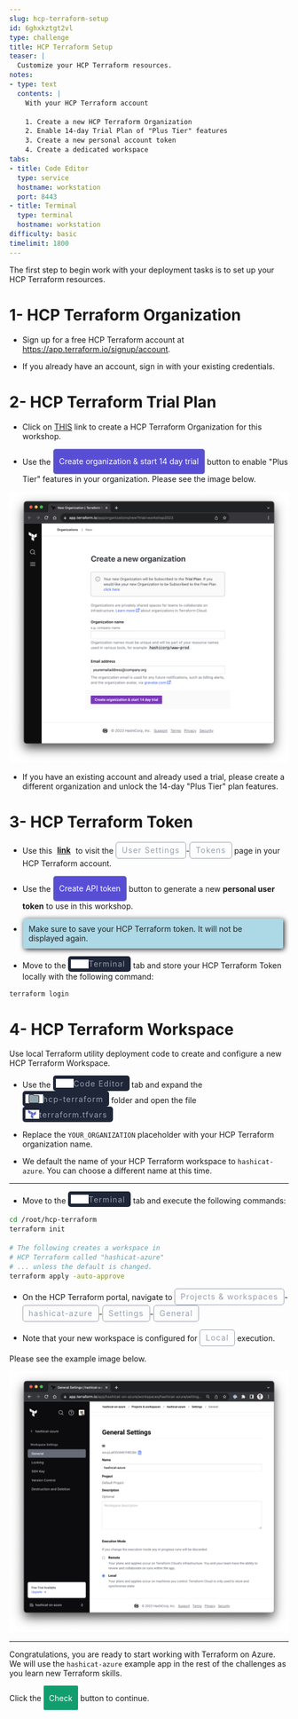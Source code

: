 ```yaml
---
slug: hcp-terraform-setup
id: 6ghxkztgt2vl
type: challenge
title: HCP Terraform Setup
teaser: |
  Customize your HCP Terraform resources.
notes:
- type: text
  contents: |
    With your HCP Terraform account

    1. Create a new HCP Terraform Organization
    2. Enable 14-day Trial Plan of "Plus Tier" features
    3. Create a new personal account token
    4. Create a dedicated workspace
tabs:
- title: Code Editor
  type: service
  hostname: workstation
  port: 8443
- title: Terminal
  type: terminal
  hostname: workstation
difficulty: basic
timelimit: 1800
---
```

<style>
  v {
    display: inline-flex;
    color: white;
    background-color: rgb(17, 158, 111);
    align-items: center;
    justify-content: center;
    font-size: 14px;
    padding: 10px;
    border-radius: 2px;
    height: 24px;
  }

  r {
    display: inline-flex;
    color: white;
    background-color: #c73445;
    align-items: center;
    justify-content: center;
    font-size: 14px;
    padding: 10px;
    border-radius: 2px;
    height: 24px;
  }

  m {
    display: inline-flex;
    color: white;
    background-color: #584ED5;
    align-items: center;
    justify-content: center;
    font-size: 14px;
    padding: 10px;
    height: 24px;
    border-radius: 5px;
    border: 1px solid rgba(151,159,175,1);
  }

  x {
    display: inline-flex;
    border-radius: 5px;
    border: 1px solid rgba(151,159,175,1);
    /* background-color: rgba(151,159,175,1); */
    /* background-color: rgba(30,38,55,1); */
    color: rgba(151,159,175,1);
    padding: 2px 10px 2px 10px;
    font-size: 14px;
    letter-spacing: 1.2px;
    align-items: center;
    justify-content: center;
    height: 24px;
  }

  t {
    display: inline-flex;
    border-radius: 5px;
    background-color: rgba(30,38,55,1);
    color: rgba(151,159,175,1);
    padding: 2px 10px 2px 5px;
    font-size: 14px;
    letter-spacing: 1.2px;
    align-items: center;
    justify-content: center;
    height: 24px;
  }

  t > a img {
    display: inline-block;
  }

o {
  color:#BA55D3;
  padding: 0 5px;
  font-weight: bold;
  text-decoration: none;
}

o:hover {
  text-decoration: underline;
}

lb {
  display: flex;
  color: #222;
  background-color: lightblue;
  padding: 10px;
  margin: 10px 10px 10px 1px;
  border-radius: 3px;
  box-shadow: 2px 2px 10px;
}

w {
  display: inline-flex;
  border-radius: 5px;
  border: 1px solid rgba(88,78,213,1);
  background-color: rgba(250,250,250,1);
  color: #584ED5;
  padding: 2px 10px 2px 5px;
  font-size: 14px;
  /* font-weight: bold; */
  align-items: center;
  justify-content: center;
  height: 24px;
}

</style>
The first step to begin work with your deployment tasks is to set up your HCP Terraform resources.

1- HCP Terraform Organization
===
- Sign up for a free HCP Terraform account at https://app.terraform.io/signup/account.

- If you already have an account, sign in with your existing credentials.

2- HCP Terraform Trial Plan
===
- Click on [THIS](https://app.terraform.io/app/organizations/new?trial=workshop2023) link to create a HCP Terraform Organization for this workshop.

- Use the <m>Create organization & start 14 day trial</m> button to enable "Plus Tier" features in your organization. Please see the image below.

![Create New Org](../assets/create_new_org.png)

- If you have an existing account and already used a trial, please create a different organization and unlock the 14-day "Plus Tier" plan features.

3- HCP Terraform Token
===
- Use this <o>[link](https://app.terraform.io/app/settings/tokens?source=terraform-login)</o> to visit the <x>User Settings</x>-<x>Tokens</x> page in your HCP Terraform account.

- Use the <m>Create API token</m> button to generate a new **personal user token** to use in this workshop.

- <lb>Make sure to save your HCP Terraform token. It will not be displayed again.</lb>

- Move to the <t><img src="../assets/shell.png"/>Terminal</t> tab and store your HCP Terraform Token locally with the following command:

```bash
terraform login


```

4- HCP Terraform Workspace
===
Use local Terraform utility deployment code to create and configure a new HCP Terraform Workspace.

- Use the <t><img src="../assets/web.png"/>Code Editor</t> tab and expand the <t><img src="../assets/folder.png"/>hcp-terraform</t> folder and open the file <t><img src="../assets/tf-icon.png"/>terraform.tfvars</t>

- Replace the `YOUR_ORGANIZATION` placeholder with your HCP Terraform organization name.

- We default the name of your HCP Terraform workspace to `hashicat-azure`. You can choose a different name at this time.

---

- Move to the <t><img src="../assets/shell.png"/>Terminal</t> tab and execute the following commands:

```bash
cd /root/hcp-terraform
terraform init

# The following creates a workspace in
# HCP Terraform called "hashicat-azure"
# ... unless the default is changed.
terraform apply -auto-approve


```

- On the HCP Terraform portal, navigate to <x>Projects & workspaces</x>-<x>hashicat-azure</x>-<x>Settings</x>-<x>General</x>

- Note that your new workspace is configured for <x>Local</x> execution.

Please see the example image below.

![New Workspace](../assets/new_workspace.png)

---

Congratulations, you are ready to start working with Terraform on Azure. We will use the `hashicat-azure` example app in the rest of the challenges as you learn new Terraform skills.

Click the <v>Check</v> button to continue.

